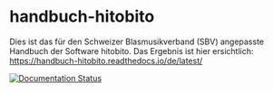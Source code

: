 # handbuch-hitobito

Dies ist das für den Schweizer Blasmusikverband (SBV) angepasste Handbuch der Software hitobito. Das Ergebnis ist hier ersichtlich: https://handbuch-hitobito.readthedocs.io/de/latest/

[![Documentation Status](https://readthedocs.org/projects/handbuch-hitobito/badge/?version=latest)](https://handbuch-hitobito.readthedocs.io/de/latest/?badge=latest)
